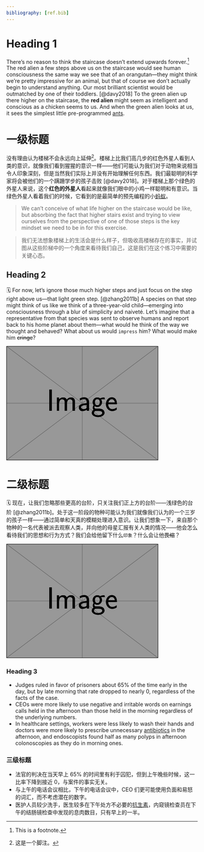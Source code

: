 ```yaml
---
bibliography: [ref.bib]
---
```



# Heading 1

There’s no reason to think the staircase doesn’t extend upwards forever.[^fnen] The red alien a few steps above us on the staircase would see human consciousness the same way we see that of an orangutan—they might think we’re pretty impressive for an animal, but that of course we don’t actually begin to understand anything. Our most brilliant scientist would be outmatched by one of their toddlers. [@davy2018] To the green alien up there higher on the staircase, the **red alien** might seem as intelligent and conscious as a chicken seems to us. And when the green alien looks at us, it sees the simplest little pre-programmed [ants](https://en.wikipedia.org/wiki/Ant).

[^fnen]: This is a footnote.

# 一级标题

没有理由认为楼梯不会永远向上延伸[^fncn]。楼梯上比我们高几步的红色外星人看到人类的意识，就像我们看到猩猩的意识一样——他们可能认为我们对于动物来说相当令人印象深刻，但是当然我们实际上并没有开始理解任何东西。我们最聪明的科学家将会被他们的一个蹒跚学步的孩子击败 [@davy2018]。对于楼梯上那个绿色的外星人来说，这个**红色的外星人**看起来就像我们眼中的小鸡一样聪明和有意识。当绿色外星人看着我们的时候，它看到的是最简单的预先编程的小[蚂蚁](https://zh.wikipedia.org/wiki/蚂蚁)。

[^fncn]: 这是一个脚注。

> We can’t conceive of what life higher on the staircase would be like, but absorbing the fact that higher stairs exist and trying to view ourselves from the perspective of one of those steps is the key mindset we need to be in for this exercise.

[//]: # (This is the ordinary comment, from <https://stackoverflow.com/a/20885980>)

> 我们无法想象楼梯上的生活会是什么样子，但吸收高楼梯存在的事实，并试图从这些阶梯中的一个角度来看待我们自己，这是我们在这个练习中需要的关键心态。

[//]: # (这是写作时手动添加的注释，参考 <https://stackoverflow.com/a/20885980>)

## Heading 2

🗓️ For now, let’s ignore those much higher steps and just focus on the step right above us—that light green step. [@zhang2011b] A species on that step might think of us like we think of a three-year-old child—emerging into consciousness through a blur of simplicity and naiveté. Let’s imagine that a representative from that species was sent to observe humans and report back to his home planet about them—what would he think of the way we thought and behaved? What about us would `impress` him? What would make him ~~cringe~~?

![An Example Image](an-example-image.png)

# 二级标题

🗓️ 现在，让我们忽略那些更高的台阶，只关注我们正上方的台阶——浅绿色的台阶 [@zhang2011b]。处于这一阶段的物种可能认为我们就像我们认为的一个三岁的孩子一样——通过简单和天真的模糊处理进入意识。让我们想象一下，来自那个物种的一名代表被派去观察人类，并向他的母星汇报有关人类的情况——他会怎么看待我们的思想和行为方式？我们会给他留下什么`印象`？什么会让他~~畏缩~~？

![一张示例图片](an-example-image.png)

### Heading 3

- Judges ruled in favor of prisoners about 65% of the time early in the day, but by late morning that rate dropped to nearly 0, regardless of the facts of the case.
- CEOs were more likely to use negative and irritable words on earnings calls held in the afternoon than those held in the morning regardless of the underlying numbers.
- In healthcare settings, workers were less likely to wash their hands and doctors were more likely to prescribe unnecessary [antibiotics](https://en.wikipedia.org/wiki/Antibiotic) in the afternoon, and endoscopists found half as many polyps in afternoon colonoscopies as they do in morning ones.

### 三级标题

- 法官的判决在当天早上 65% 的时间里有利于囚犯，但到上午晚些时候，这一比率下降到接近 0，与案件的事实无关。
- 与上午的电话会议相比，下午的电话会议中，CEO 们更可能使用负面和易怒的词汇，而不考虑潜在的数字。
- 医护人员较少洗手，医生较多在下午处方不必要的[抗生素](https://zh.wikipedia.org/wiki/抗细菌药)，内窥镜检查员在下午的结肠镜检查中发现的息肉数目，只有早上的一半。
